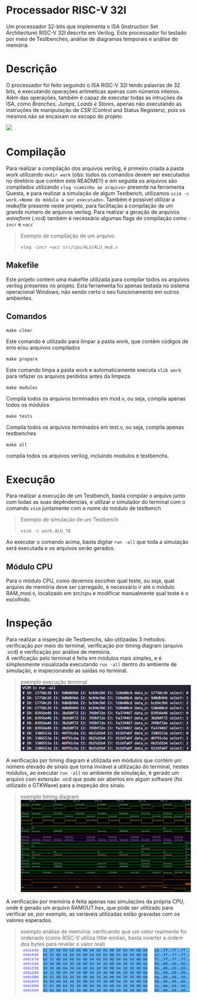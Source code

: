 # Processador RISC-V 32I

Um processador 32-bits que implementa o ISA (Instruction Set Architecture) RISC-V 32I descrito em Verilog. Este processador foi testado por meio de Testbenches, análise de diagramas temporais e análise de memória.

# Descrição

O processador foi feito seguindo o ISA RISC-V 32I tendo palavras de 32 bits, e executando operações aritméticas apenas com números inteiros. Além das operações, também é capaz de executar todas as intruções da ISA, como *Branches, Jumps, Loads e Stores*, apenas não executando as instruções de manipulação de *CSR* (Control and Status Registers), pois os mesmos não se encaixam no escopo do projeto

![](assets/fullcircuit.png)

# Compilação

Para realizar a compilação dos arquivos verilog, é primeiro criada a pasta work utilizando `mkdir work` (obs: todos os comandos devem ser executados no diretório que contém este README!!) e em seguida os arquivos são compilados utilizando `vlog <caminho ao arquivo>` presente na ferramenta Questa, e para realizar a simulação de algum Testbench, utilizamos `vsim -c work.<Nome do módulo a ser executado>`. Também é possível utilizar a *makefile* presente neste projeto, para facilitação a compilação de um grande número de arquivos verilog. Para realizar a geração de arquivos *waveform* (.vcd) também é necessário algumas flags de compilação como `-incr` e `+acc`

> Exemplo de compilação de um arquivo
> ~~~
> vlog -incr +acc src/cpu/ALU/ALU_mod.v
> ~~~

## Makefile
Este projeto contem uma makefile utilizada para compilar todos os arquivos verilog presentes no projeto. Esta ferramenta foi apenas testada no sistema operacional Windows, não sendo certo o seu funcionamento em outros ambientes.
## Comandos

~~~shell
make clear
~~~
Este comando é utilizado para limpar a pasta work, que contém códigos de erro e/ou arquivos compilados

~~~shell
make prepare
~~~
Este comando limpa a pasta work e automaticamente executa `vlib work` para refazer os arquivos perdidos antes da limpeza

~~~shell
make modules
~~~
Compila todos os arquivos terminados em mod.v, ou seja, compila apenas todos os módulos

~~~shell
make tests
~~~
Compila todos os arquivos terminados em test.v, ou seja, compila apenas testbenches

~~~shell
make all
~~~
compila todos os arquivos verilog, incluindo modulos e testbenchs.

# Execução
Para realizar a execução de um Testbench, basta compilar o arquivo junto com todas as suas depêndencias, e utilizar o simulador do terminal com o comando `vsim` juntamente com o nome do módulo de testbench
> Exemplo de simulação de um Testbench
> ~~~
> vsim -c work.ALU_TB
> ~~~
Ao executar o comando acima, basta digitar `run -all` que toda a simulação será executada e os arquivos serão gerados.

## Módulo CPU
Para o módulo CPU, como devemos escolher qual teste, ou seja, qual arquivo de memória deve ser carregado, é necessário ir até o módulo RAM_mod.v, localizado em src/cpu e modificar manualmente qual teste é o escolhido.

# Inspeção
Para realizar a inspeção de Testbenchs, são utilizadas 3 métodos: verificação por meio do terminal, verificação por timing diagram (arquivo .vcd) e verificação por análise de memória. <br>
A verificação pelo terminal é feita em módulos mais simples, e é simplesmente visualizada executando `run -all` dentro do ambiente de simulação, e inspecionando as saídas no terminal. <br>
>exemplo execução terminal <br>
![](/assets/terminal.png)

A verificação por timing diagram é utilizada em módulos que contém um número elevado de sinais que torna inviável a utilização do terminal, nestes módulos, ao executar `run -all` no ambiente de simulação, é gerado um arquivo com extensão .vcd que pode ser abertos em algum software (foi utilizado o GTKWave) para a inspeção dos sinais.

>exemplo timing diagram <br>
![](assets/waveform1.png)

A verificação por memória é feita apenas nas simulações da própria CPU, onde é gerado um arquivo RAMOUT.hex, que pode ser utilizado para verificar se, por exemplo, as variáveis utilizadas estão gravadas com os valores esperados.

>exemplo análise de memória: verificando que um vetor realmente foi ordenado
>(como RISC-V utiliza little-endian, basta inverter a ordem dos bytes para revelar o valor real) <br>
![](assets/memory.png)